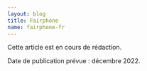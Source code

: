 ```yaml
---
layout: blog
title: Fairphone
name: fairphone-fr
---
```


Cette article est en cours de rédaction.

Date de publication prévue : décembre 2022.
